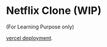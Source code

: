 # Netflix Clone (WIP)
(For Learning Purpose only)

[vercel deployment](https://netflix-clone-liart-xi.vercel.app/).

